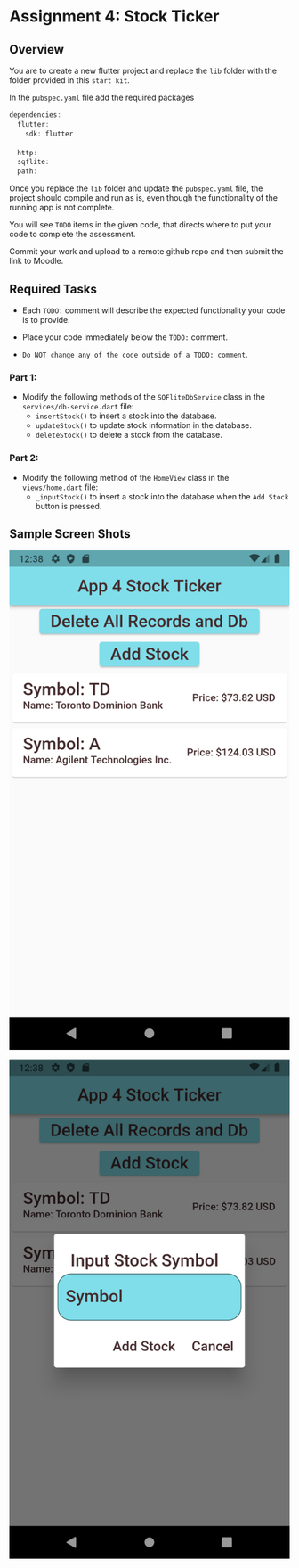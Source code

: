 # Assignment 4: Stock Ticker

## Overview

You are to create a new flutter project and replace the `lib` folder with the folder provided in this `start kit`.

In the `pubspec.yaml` file add the required packages 

```dart
dependencies:
  flutter:
    sdk: flutter
  
  http:
  sqflite:
  path:
```

Once you replace the `lib` folder and update the `pubspec.yaml` file, the project should compile and run as is, even though the functionality of the running app is not complete.

You will see `TODO` items in the given code, that directs where to put your code to complete the assessment. 

Commit your work and upload to a remote github repo and then submit the link to Moodle.

## Required Tasks

- Each `TODO:` comment will describe the expected functionality your code is to provide.

- Place your code immediately below the `TODO:` comment.

- `Do NOT change any of the code outside of a TODO: comment`.

### Part 1:

- Modify the following methods of the `SQFliteDbService` class in the `services/db-service.dart` file:
  - `insertStock()` to insert a stock into the database.
  - `updateStock()` to update stock information in the database.
  - `deleteStock()` to delete a stock from the database.

### Part 2:

- Modify the following method of the `HomeView` class in the `views/home.dart` file:
  - `_inputStock()` to insert a stock into the database when the `Add Stock` button is pressed.

## Sample Screen Shots
 
![Screenshot1](./img/1.png)

![Screenshot2](./img/2.png)

